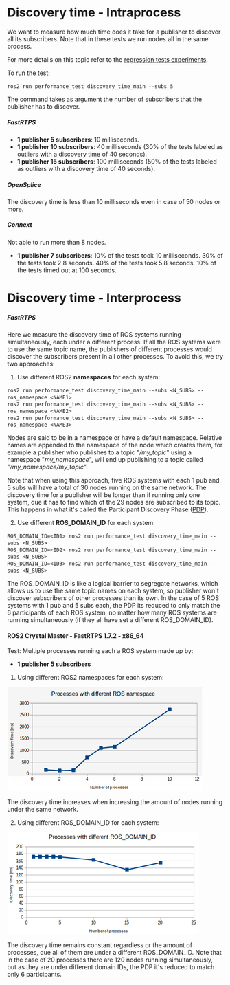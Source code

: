 # Discovery time - Intraprocess

We want to measure how much time does it take for a publisher to discover all its subscribers.
Note that in these tests we run nodes all in the same process.


For more details on this topic refer to the [regression tests experiments](../regression/README.md).

To run the test:

```
ros2 run performance_test discovery_time_main --subs 5
```

The command takes as argument the number of subscribers that the publisher has to discover.


##### FastRTPS

 - **1 publisher 5 subscribers**: 10 milliseconds.
 - **1 publisher 10 subscribers**: 40 milliseconds (30% of the tests labeled as outliers with a discovery time of 40 seconds).
 - **1 publisher 15 subscribers**: 100 milliseconds (50% of the tests labeled as outliers with a discovery time of 40 seconds).

##### OpenSplice

The discovery time is less than 10 milliseconds even in case of 50 nodes or more.

##### Connext

Not able to run more than 8 nodes.

 - **1 publisher 7 subscribers**: 10% of the tests took 10 milliseconds. 30% of the tests took 2.8 seconds. 40% of the tests took 5.8 seconds. 10% of the tests timed out at 100 seconds.

# Discovery time - Interprocess

##### FastRTPS

Here we measure the discovery time of ROS systems running simultaneously, each under a different process. If all the ROS systems were to use the same topic name, the publishers of different processes would discover the subscribers present in all other processes. To avoid this, we try two approaches:

1. Use different ROS2 **namespaces** for each system:

```
ros2 run performance_test discovery_time_main --subs <N_SUBS> --ros_namespace <NAME1>
ros2 run performance_test discovery_time_main --subs <N_SUBS> --ros_namespace <NAME2>
ros2 run performance_test discovery_time_main --subs <N_SUBS> --ros_namespace <NAME3>
```

Nodes are said to be in a namespace or have a default namespace. Relative names are appended to the namespace of the node which creates them, for example a publisher who publishes to a topic "*/my_topic*" using a namespace "*my_namespace*", will end up publishing to a topic called "*/my_namespace/my_topic*".

Note that when using this approach, five ROS systems with each 1 pub and 5 subs will have a total of 30 nodes running on the same network. The discovery time for a publisher will be longer than if running only one system, due it has to find which of the 29 nodes are subscribed to its topic. This happens in what it's called the Participant Discovery Phase ([PDP](https://eprosima-fast-rtps.readthedocs.io/en/latest/advanced.html#discovery)).

2. Use different **ROS_DOMAIN_ID** for each system:

```
ROS_DOMAIN_ID=<ID1> ros2 run performance_test discovery_time_main --subs <N_SUBS>
ROS_DOMAIN_ID=<ID2> ros2 run performance_test discovery_time_main --subs <N_SUBS>
ROS_DOMAIN_ID=<ID3> ros2 run performance_test discovery_time_main --subs <N_SUBS>
```
The ROS_DOMAIN_ID is like a logical barrier to segregate networks, which allows us to use the same topic names on each system, so publisher won't discover subscribers of other processes than its own. In the case of 5 ROS systems with 1 pub and 5 subs each, the PDP its reduced to only match the 6 participants of each ROS system, no matter how many ROS systems are running simultaneously (if they all have set a different ROS_DOMAIN_ID).

#### ROS2 Crystal Master - FastRTPS 1.7.2 - x86_64

Test: Multiple processes running each a ROS system made up by:

 - **1 publisher 5 subscribers**

1. Using different ROS2 namespaces for each system:

![Plot](diff-namespace.png)

The discovery time increases when increasing the amount of nodes running under the same network.

2. Using different ROS_DOMAIN_ID for each system:

![Plot](diff-domain-id.png)

The discovery time remains constant regardless or the amount of processes, due all of them are under a different ROS_DOMAIN_ID. Note that in the case of 20 processes there are 120 nodes running simultaneously, but as they are under different domain IDs, the PDP it's reduced to match only 6 participants.

